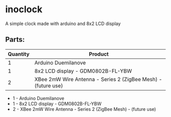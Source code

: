 inoclock
========

A simple clock made with arduino and 8x2 LCD display

Parts:
--------------------


 Quantity           | Product
--------------------|--------------------
 1                  | Arduino Duemilanove
 1                  | 8x2 LCD display - GDM0802B-FL-YBW
 2                  | XBee 2mW Wire Antenna - Series 2 (ZigBee Mesh) - (future use)

* 1 - Arduino Duemilanove
* 1 - 8x2 LCD display - GDM0802B-FL-YBW
* 2 - XBee 2mW Wire Antenna - Series 2 (ZigBee Mesh) - (future use)
